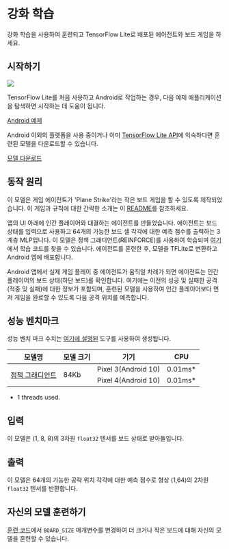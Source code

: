 # 강화 학습

강화 학습을 사용하여 훈련되고 TensorFlow Lite로 배포된 에이전트와 보드 게임을 하세요.

## 시작하기


<img src="images/screenshot.gif" class="attempt-right" style="max-width: 300px">

TensorFlow Lite를 처음 사용하고 Android로 작업하는 경우, 다음 예제 애플리케이션을 탐색하면 시작하는 데 도움이 됩니다.

<a class="button button-primary" href="https://github.com/tensorflow/examples/tree/master/lite/examples/reinforcement_learning/android">Android 예제</a>

Android 이외의 플랫폼을 사용 중이거나 이미 [TensorFlow Lite API](https://www.tensorflow.org/api_docs/python/tf/lite)에 익숙하다면 훈련된 모델을 다운로드할 수 있습니다.

<a class="button button-primary" href="https://github.com/tensorflow/examples/blob/master/lite/examples/reinforcement_learning/android/app/src/main/assets/planestrike_tf.tflite">모델 다운로드</a>

## 동작 원리

이 모델은 게임 에이전트가 'Plane Strike'라는 작은 보드 게임을 할 수 있도록 제작되었습니다. 이 게임과 규칙에 대한 간략한 소개는 이 [README](https://github.com/tensorflow/examples/tree/master/lite/examples/reinforcement_learning/android)를 참조하세요.

앱의 UI 아래에 인간 플레이어와 대결하는 에이전트를 만들었습니다. 에이전트는 보드 상태를 입력으로 사용하고 64개의 가능한 보드 셀 각각에 대한 예측 점수를 출력하는 3계층 MLP입니다. 이 모델은 정책 그래디언트(REINFORCE)를 사용하여 학습되며 [여기](https://github.com/tensorflow/examples/blob/master/lite/examples/reinforcement_learning/ml)에서 학습 코드를 찾을 수 있습니다. 에이전트를 훈련한 후, 모델을 TFLite로 변환하고 Android 앱에 배포합니다.

Android 앱에서 실제 게임 플레이 중 에이전트가 움직일 차례가 되면 에이전트는 인간 플레이어의 보드 상태(하단 보드)를 확인합니다. 여기에는 이전의 성공 및 실패한 공격(적중 및 실패)에 대한 정보가 포함되며, 훈련된 모델을 사용하여 인간 플레이어보다 먼저 게임을 완료할 수 있도록 다음 공격 위치를 예측합니다.

## 성능 벤치마크

성능 벤치 마크 수치는 [여기에 설명된](https://www.tensorflow.org/lite/performance/benchmarks) 도구를 사용하여 생성됩니다.

<table>
  <thead>
    <tr>
      <th>모델명</th>
      <th>모델 크기</th>
      <th>기기</th>
      <th>CPU</th>
    </tr>
  </thead>
  <tr>
    <td rowspan="2"><a href="https://github.com/tensorflow/examples/blob/master/lite/examples/reinforcement_learning/android/app/src/main/assets/planestrike.tflite">정책 그래디언트</a></td>
    <td rowspan="2">       84Kb</td>
    <td>Pixel 3(Android 10)</td>
    <td>0.01ms*</td>
  </tr>
   <tr>
     <td>Pixel 4(Android 10)</td>
    <td>0.01ms*</td>
  </tr>
</table>

* 1 threads used.

## 입력

이 모델은 (1, 8, 8)의 3차원 `float32` 텐서를 보드 상태로 받아들입니다.

## 출력

이 모델은 64개의 가능한 공략 위치 각각에 대한 예측 점수로 형상 (1,64)의 2차원 `float32` 텐서를 반환합니다.

## 자신의 모델 훈련하기

[훈련 코드](https://github.com/tensorflow/examples/blob/master/lite/examples/reinforcement_learning/ml)에서 `BOARD_SIZE` 매개변수를 변경하여 더 크거나 작은 보드에 대해 자신의 모델을 훈련할 수 있습니다.
